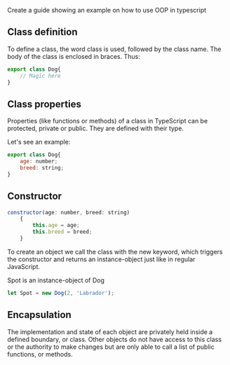 Create a guide showing an example on how to use OOP in typescript

## Class definition

To define a class, the word class is used, followed by the class name. The body of the class is enclosed in braces. Thus:
```js
export class Dog{
    // Magic here
}
```

## Class properties

Properties (like functions or methods) of a class in TypeScript can be protected, private or public. They are defined with their type. 

Let's see an example:

```js
export class Dog{
    age: number;
    breed: string;
}
```

## Constructor

```js
constructor(age: number, breed: string)
    {
        this.age = age;
        this.breed = breed;
    }
 ```
 
 To create an object we call the class with the new keyword, which triggers the constructor and returns an instance-object just like in regular JavaScript.
 
 Spot is an instance-object of Dog
 
 ```js
 let Spot = new Dog(2, 'Labrador');
 ```
 
 ## Encapsulation
 
The implementation and state of each object are privately held inside a defined boundary, or class. Other objects do not have access to this class or the authority to make changes but are only able to call a list of public functions, or methods.



 
 
 
 

